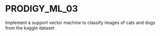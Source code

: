 # PRODIGY_ML_03
Implement a support vector machine to classify images of cats and dogs from the kaggle dataset
